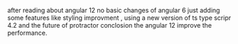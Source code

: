 after reading about angular 12 no basic changes of angular 6 just adding some features like
styling improvment , using a new version of ts type scripr 4.2 and the future of protractor
conclosion the angular 12 improve the performance.
